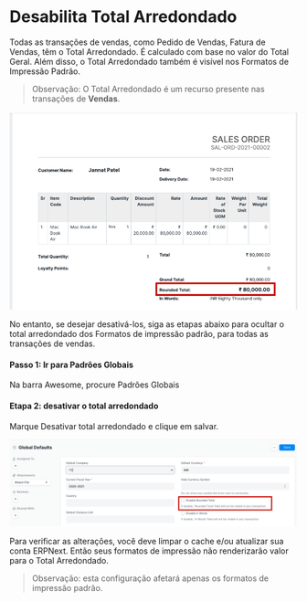 # Desabilita Total Arredondado


Todas as transações de vendas, como Pedido de Vendas, Fatura de Vendas, têm o Total Arredondado. É calculado com base no valor do Total Geral. Além disso, o Total Arredondado também é visível nos Formatos de Impressão Padrão.



>
> Observação: O Total Arredondado é um recurso presente nas transações de **Vendas**.
>
>
>


![Visualização da impressão](/files/customize-disable-rounded-total-2.png)


No entanto, se desejar desativá-los, siga as etapas abaixo para ocultar o total arredondado dos Formatos de impressão padrão, para todas as transações de vendas.


#### Passo 1: Ir para Padrões Globais


Na barra Awesome, procure Padrões Globais


#### Etapa 2: desativar o total arredondado


Marque Desativar total arredondado e clique em salvar.


![Visualização da impressão](/files/customize-disable-rounded-total.png)


Para verificar as alterações, você deve limpar o cache e/ou atualizar sua conta ERPNext. Então seus formatos de impressão não renderizarão valor para o Total Arredondado.



>
> Observação: esta configuração afetará apenas os formatos de impressão padrão.
>
>
>